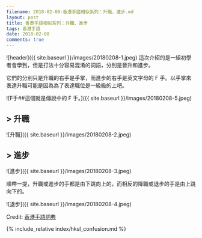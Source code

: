 ```yaml
---
filename: 2018-02-08-香港手語相似系列：升職、進步.md
layout: post
title: 香港手語相似系列：升職、進步
tags: 香港手語
date: 2018-02-08
comments: true
---
```


![header]({{ site.baseurl }}/images/20180208-1.jpeg) 
這次介紹的是一組初學者會學到，但是打法十分容易混淆的詞語，分別是晉升和進步。

它們的分別只是升職的右手是手掌，而進步的右手是英文字母的 F 手。以手掌來表達升職可能是因為為了表達職位是一級級的上吧。

![F手##這個就是傳說中的 F 手。]({{ site.baseurl }}/images/20180208-5.jpeg)

## > 升職

![升職]({{ site.baseurl }}/images/20180208-2.jpeg)

## > 進步

![進步]({{ site.baseurl }}/images/20180208-3.jpeg)

順帶一提，升職或進步的手都是由下跳向上的，而相反的降職或退步的手是由上跳向下的。

![退步]({{ site.baseurl }}/images/20180208-4.jpeg)

Credit: [香港手語詞典](http://www.cp1897.com.hk/product_info.php?BookId=9789629961954)

{% include_relative index/hksl_confusion.md %}
